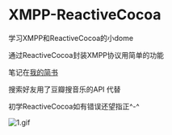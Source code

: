 # XMPP-ReactiveCocoa
学习XMPP和ReactiveCocoa的小dome 

通过ReactiveCocoa封装XMPP协议用简单的功能 

笔记在[我的简书](http://www.jianshu.com/users/3546b02552c9/latest_articles)

搜索好友用了豆瓣搜音乐的API 代替

初学ReactiveCocoa如有错误还望指正^-^

![1.gif](https://github.com/ofEver/XMPP-ReactiveCocoa/blob/master/ScreenShots/1.gif)
